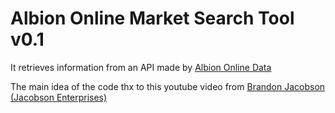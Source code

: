 # Albion Online Market Search Tool v0.1

It retrieves information from an API made by <a href="https://www.albion-online-data.com/api-info/api-info.html">Albion Online Data</a>

The main idea of the code thx to this youtube video from <a href="https://www.youtube.com/watch?v=0sU0IYOFbJk">Brandon Jacobson (Jacobson Enterprises)</a>